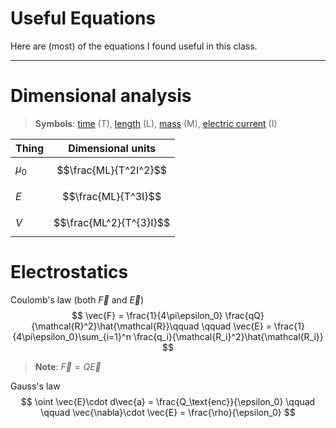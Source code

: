 # Useful Equations

Here are (most) of the equations I found useful in this class. 

---

# Dimensional analysis

> **Symbols**: [time](https://en.wikipedia.org/wiki/Time "Time") (T), [length](https://en.wikipedia.org/wiki/Length "Length") (L), [mass](https://en.wikipedia.org/wiki/Mass "Mass") (M), [electric current](https://en.wikipedia.org/wiki/Electric_current "Electric current") (I)

| Thing   | Dimensional units       |
| ------- | ----------------------- |
| $\mu_0$ | $$\frac{ML}{T^2I^2}$$   |
| $E$     | $$\frac{ML}{T^3I}$$     |
| $V$     | $$\frac{ML^2}{T^{3}I}$$ |
# Electrostatics

Coulomb's law (both $\vec{F}$ and $\vec{E}$)
$$
\vec{F} = \frac{1}{4\pi\epsilon_0} \frac{qQ}{\mathcal{R}^2}\hat{\mathcal{R}}\qquad \qquad \vec{E} = \frac{1}{4\pi\epsilon_0}\sum_{i=1}^n \frac{q_i}{\mathcal{R_i}^2}\hat{\mathcal{R_i}}
$$
> **Note**: $\vec{F}= Q\vec{E}$

Gauss's law
$$
\oint \vec{E}\cdot d\vec{a} = \frac{Q_\text{enc}}{\epsilon_0} \qquad \qquad \vec{\nabla}\cdot \vec{E} = \frac{\rho}{\epsilon_0}
$$
